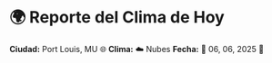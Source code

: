 # 🌍 Reporte del Clima de Hoy

**Ciudad:** Port Louis, MU 🌐
**Clima:** ☁️ Nubes
**Fecha:** 📅 06, 06, 2025 🚀
